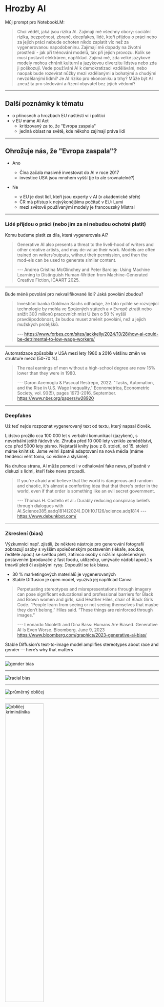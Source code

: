 # Hrozby AI

Můj prompt pro NotebookLM:

> Chci vědět, jaká jsou rizika AI. Zajímají mě všechny obory: sociální rizika, bezpečnost, zbraně, deepfakes, lidé, kteří přijdou o práci nebo za jejich práci nebude ochoten nikdo zaplatit víc než za vygenerovanou napodobeninu. Zajímají mě dopady na životní prostředí - jak při trénování modelů, tak při jejich provozu. Kolik se musí postavit elektráren, například. Zajímá mě, zda velké jazykové modely mohou chránit kulturní a jazykovou diverzitu lidstva nebo zda ji poškozují. Vede používání AI k demokratizaci vzdělávání, nebo naopak bude rozevírat nůžky mezi vzdělanými a bohatými a chudými nevzdělanými lidmi? Je AI riziko pro ekonomiku a trhy? Může být AI zneužita pro sledování a řízení obyvatel bez jejich vědomí?


---

## Další poznámky k tématu

- o přínosech a hrozbách EU naštěstí ví i politici
- v EU máme AI Act
  - kritizovaný za to, že "Evropa zaspala"
  - jediná oblast na světě, kde někoho zajímají práva lidí

---

##  Ohrožuje nás, že "Evropa zaspala"?

- Ano

  - Čína začala masivně investovat do AI v roce 2017
  - investice USA jsou mnohem vyšší (je to ale srovnatelné?)

- Ne

  - v EU je dost lidí, kteří jsou experty v AI (v akademické sféře)
  - ČR má přístup k nejvýkonějšímu počítač v EU: Lumi
  - mezi světově používanými modely je francouzský Mistral

---

### Lidé přijdou o práci (nebo jim za ni nebudou ochotni platit)

Komu budeme platit za díla, která vygenerovala AI?

> Generative AI also presents a threat to the liveli-hood of writers and other creative artists, and may de-value their work. Models are often trained on writers’outputs, without their permission, and then the mod-els can be used to generate similar content.
>
> --- Andrea Cristina McGlinchey and Peter Barclay: Using Machine Learning to Distinguish Human-Written from Machine-Generated Creative Fiction, ICAART 2025.

---

Bude méně povolání pro nekvalifikované lidi? Jaká povolání zbudou?

> Investiční banka Goldman Sachs odhaduje, že tato rychle se rozvíjející technologie by mohla ve Spojených státech a v Evropě ztratit nebo snížit 300 milionů pracovních míst
> U žen o 50 % vyšší pravděpodobnost, že budou muset změnit povolání, než u jejich mužských protějšků.
>
> --- https://www.forbes.com/sites/jackkelly/2024/10/28/how-ai-could-be-detrimental-to-low-wage-workers/

---
Automatizace způsobila v USA mezi lety 1980 a 2016 většinu změn ve struktuře mezd (50-70 %).

> The real earnings of men without a high-school degree are now 15% lower than they were in 1980.
>
> --- Daron Acemoglu & Pascual Restrepo, 2022. "Tasks, Automation, and the Rise in U.S. Wage Inequality," Econometrica, Econometric Society, vol. 90(5), pages 1973-2016, September.
https://www.nber.org/papers/w28920

---

### Deepfakes 

Už teď nejde rozpoznat vygenerovaný text od textu, který napsal člověk.

Lidstvo prožilo cca 100 000 let s verbální komunikací (jazykem), s neverbální ještě řádově víc. Zhruba před 10 000 lety vzniklo zemědělství, cca před 5000 lety písmo. Nejstarší knihy jsou z 8. století, od 15. století máme knihtisk.
Jsme velmi špatně adaptovaní na nová média (máme tendenci věřit tomu, co vidíme a slyšíme).

Na druhou stranu, AI může pomoci i v odhalování fake news, případně v diskuzi s lidmi, kteří fake news propadli. 

> If you're afraid and believe that the world is dangerous and random and chaotic, it's almost a comforting idea that that there's order in the world, even if that order is something like an evil secret government.
>
> --- Thomas H. Costello et al.: Durably reducing conspiracy beliefs through dialogues with AI.Science385,eadq1814(2024).DOI:10.1126/science.adq1814
> --- https://www.debunkbot.com/

---

### Zkreslení (bias)

Výzkumníci např. zjistili, že některé nástroje pro generování fotografií zobrazují osoby s vyšším společenským postavením (lékaře, soudce, ředitele apod.) se světlou pletí, zatímco osoby s nižším společenským postavením (prodavače z fast foodu, uklízečky, umývače nádobí apod.) s tmavší pletí či asijskými rysy. Dopouští se tak biasu.

- 30 % marketingových materiálů je vygenerovaných
- Stable Diffusion je open model, využívá jej například Canva

> Perpetuating stereotypes and misrepresentations through imagery can pose significant educational and professional barriers for Black and Brown women and girls, said Heather Hiles, chair of Black Girls Code.
> “People learn from seeing or not seeing themselves that maybe they don’t belong,” Hiles said. “These things are reinforced through images.”
>
> --- Leonardo Nicoletti and Dina Bass: Humans Are Biased. Generative AI Is Even Worse. Bloomberg. June 9, 2023
> https://www.bloomberg.com/graphics/2023-generative-ai-bias/

Stable Diffusion’s text-to-image model amplifies stereotypes about race and gender — here’s why that matters

---

![gender bias](gender_bias.png)

---

![racial bias](racial_bias.png)

---

![průměrný obličej](average-face.png)

---

<img src="criminals.png" alt="obličej kriminálníka" width="50%"/>

---

### Zkreslení v jazyce

Zánik jazyků: z cca 7000 jazyků světa se jich k trénování chatbotů použilo asi 100.

Rozpoznání hlasu: modely nejsou schopny rozpoznat dialekty, akcent a jiné varianty jazyka.

Budeme mluvit a psát všichni stejně?

---

### Sledování a porušení soukromí

Běžně používáme biometrické údaje: nejčastěji otisk prstu.

Už dlouhou dobu funguje docela dobře rozpoznávání lidí obličejů a styl chůze (gait).

Naštěstí pro nás, EU AI Act používání AI pro sledování lidí zakazuje. Naneštěstí používáme množství technologií, které pocházejí odjinud.

Krádeže identit: napodobení hlasu, deepfake videa, porušení online privacy

Na druhou stranu tytéž technologie pomáhají (zachování hlasu pro pacienty po odstranění části nebo celé hlasivky).

---

### Oslabení etických pravidel

Podvádět je tak snadné!

- falešné recenze
- školní práce
- akademická integrita
- záplava falešných CV a referencí 

---
###
Etika a AI ve zdravotnictví

- má mnoho výhod (v diagnostice, nano lécích, datové analytice)
- může mít málo lidskosti (empatie, porozumění, emoce, kreativita)
- snížená komunikace a sociální interakce

---

### Autonomní zbraně

- roboti, drony, ...
- kyberútoky
- ničení podmořských kabelů (které přenesou přes 97 % světových dat)
- sabotáže


---
Nová studená válka?


>Submarine cable competition between the United States and China has serious implications for today’s information war. If China and the U.S. continue to bid against each other, countries will be forced to choose between their cable networks, forming a “digital Iron Curtain” that splits the internet ecosystem in two.
>
> --- Nicole Robinson, Grace Phillips: The Emerging “Cold Tech War” Between the U.S and China. Aug 2023. The Heritage Foundation.
> --- https://www.heritage.org/big-tech/commentary/the-emerging-cold-tech-war-between-the-us-and-china

---

## Je lidstvo schopné se dohodnout?

- už několikrát se to podařilo (mezinárodní dohody o rádiovém vysílání, podmořských kabelech, lovu velryb, ...)
- dokonce se to podařilo i dost rychle (omezení freonů a ozonová díra)

